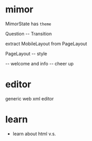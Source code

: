 # mimor

MimorState has `theme`

Question -- Transition

extract MobileLayout from PageLayout

PageLayout -- style

<cover> -- welcome and info
<ending> -- cheer up

# editor

generic web xml editor

# learn

- learn about html <span> v.s. <div>

